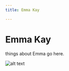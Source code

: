 ```yaml
---
title: Emma Kay

---
```


# Emma Kay

things about Emma go here.

![alt text](https://files.slack.com/files-pri/T0HTW3H0V-F03ALK3S0KB/img_2971.jpg?pub_secret=24c2cb64b0)

